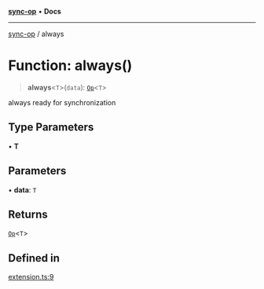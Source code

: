 [**sync-op**](../README.md) • **Docs**

***

[sync-op](../README.md) / always

# Function: always()

> **always**\<`T`\>(`data`): [`Op`](../classes/Op.md)\<`T`\>

always ready for synchronization

## Type Parameters

• **T**

## Parameters

• **data**: `T`

## Returns

[`Op`](../classes/Op.md)\<`T`\>

## Defined in

[extension.ts:9](https://github.com/dhcmrlchtdj/sync-op/blob/133adb7618f2d99175e28d5c119b7eff7ad21410/src/extension.ts#L9)
